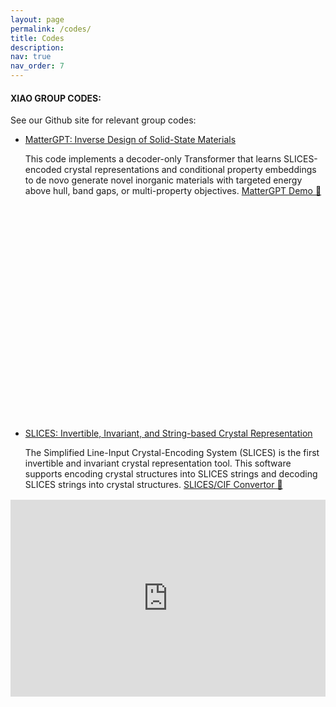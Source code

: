 ```yaml
---
layout: page
permalink: /codes/
title: Codes
description: 
nav: true
nav_order: 7
---
```


<style>
/* Keep styles inline so it works in GitHub Pages without extra files */
.hf-embed {
  width: 100%;
  max-width: 1100px;  /* optional cap to match your content width */
  margin: 1rem 0 2.5rem;
}
.hf-embed iframe {
  width: 100%;
  aspect-ratio: 16 / 10;  /* tweak to fit your Space layout */
  border: 0;
}
</style>

#### **XIAO GROUP CODES**:

See our Github site for relevant group codes:

- [MatterGPT: Inverse Design of Solid-State Materials](https://github.com/xiaohang007/SLICES/tree/main/MatterGPT)
  
  This code implements a decoder-only Transformer that learns SLICES-encoded crystal representations and conditional property embeddings to de novo generate novel inorganic materials with targeted energy above hull, band gaps, or multi-property objectives. [MatterGPT Demo 🤗 ](https://huggingface.co/spaces/xiaohang07/MatterGPT_CPU)

<div class="hf-embed">
  <iframe
    title="MatterGPT Demo (Hugging Face Space)"
    src="https://[liuxiang08]-otato.hf.space"
    loading="lazy"
    allow="clipboard-write; microphone; camera; fullscreen"></iframe>
</div>

- [SLICES: Invertible, Invariant, and String-based Crystal Representation](https://github.com/xiaohang007/SLICES)
  
  The Simplified Line-Input Crystal-Encoding System (SLICES) is the first invertible and invariant crystal representation tool. This software supports encoding crystal structures into SLICES strings and decoding SLICES strings into crystal structures. [SLICES/CIF Convertor 🤗](https://huggingface.co/spaces/xiaohang07/SLICES)

<div class="hf-embed">
  <iframe
    title="SLICES / CIF Converter (Hugging Face Space)"
    src="https://xiaohang07-SLICES.hf.space"
    loading="lazy"
    allow="clipboard-write; microphone; camera; fullscreen"></iframe>
</div>

